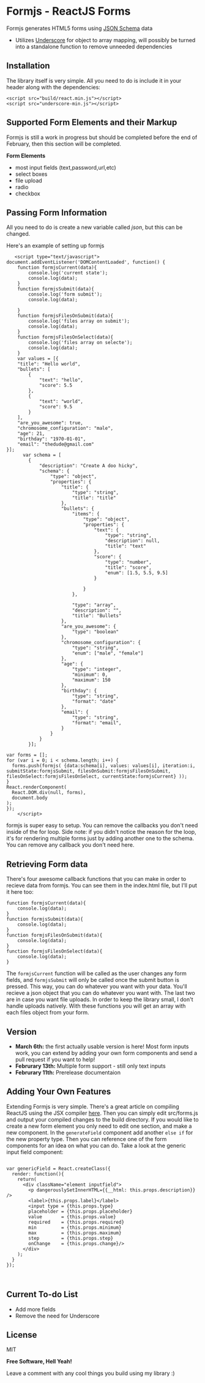 Formjs - ReactJS Forms
=========

Formjs generates HTML5 forms using [JSON Schema] data

  - Utilizes [Underscore] for object to array mapping, will possibly be turned into a standalone function to remove unneeded dependencies

Installation
--------------
The library itself is very simple. All you need to do is include it in your header along with the dependencies:
```
<script src="build/react.min.js"></script>
<script src="underscore-min.js"></script>
```

Supported Form Elements and their Markup
--
Formjs is still a work in progress but should be completed before the end of February, then this section will be completed.

**Form Elements**

- most input fields (text,password,url,etc)
- select boxes
- file upload
- radio
- checkbox

Passing Form Information
--

All you need to do is create a new variable called *json*, but this can be changed.

Here's an example of setting up formjs
```
   <script type="text/javascript">
document.addEventListener('DOMContentLoaded', function() {
    function formjsCurrent(data){
        console.log('current state');
        console.log(data);
    }
    function formjsSubmit(data){
        console.log('form submit');
        console.log(data);

    }
    function formjsFilesOnSubmit(data){
        console.log('files array on submit');
        console.log(data);
    }
    function formjsFilesOnSelect(data){
        console.log('files array on selecte');
        console.log(data);
    }
    var values = [{
    "title": "Hello world",
    "bullets": [
        {
            "text": "hello",
            "score": 5.5
        },
        {
            "text": "world",
            "score": 9.5
        }
    ],
    "are_you_awesome": true,
    "chromosome_configuration": "male",
    "age": 21,
    "birthday": "1970-01-01",
    "email": "thedude@gmail.com"
}];
      var schema = [
        {
            "description": "Create A doo hicky", 
            "schema": {
                "type": "object", 
                "properties": {
                    "title": {
                        "type": "string",  
                        "title": "title"
                    }, 
                    "bullets": {
                        "items": {
                            "type": "object", 
                            "properties": {
                                "text": {
                                    "type": "string", 
                                    "description": null, 
                                    "title": "text"
                                },
                                "score": {
                                    "type": "number",
                                    "title": "score",
                                    "enum": [1.5, 5.5, 9.5]
                                }

                            }
                        }, 
                        
                        "type": "array", 
                        "description": "", 
                        "title": "Bullets"
                    }, 
                    "are_you_awesome": {
                        "type": "boolean"
                    },
                    "chromosome_configuration": {
                        "type": "string",
                        "enum": ["male", "female"]
                    },
                    "age": {
                        "type": "integer",
                        "minimum": 0,
                        "maximum": 150
                    },
                    "birthday": {
                        "type": "string",
                        "format": "date"
                    },
                    "email": {
                        "type": "string",
                        "format": "email",
                    }
                }
            }
        }];

var forms = [];
for (var i = 0; i < schema.length; i++) {
  forms.push(formjs( {data:schema[i], values: values[i], iteration:i, submitState:formjsSubmit, filesOnSubmit:formjsFilesOnSubmit, filesOnSelect:formjsFilesOnSelect, currentState:formjsCurrent} ));
}
React.renderComponent(
  React.DOM.div(null, forms),
  document.body
);
});
    </script>

```
formjs is super easy to setup. You can remove the callbacks you don't need inside of the for loop. Side note: if you didn't notice the reason for the loop, it's for rendering multiple forms just by adding another one to the schema. You can remove any callback you don't need here.

Retrieving Form data
--
There's four awesome callback functions that you can make in order to recieve data from formjs. You can see them in the index.html file, but I'll put it here too:

```
function formjsCurrent(data){
    console.log(data);
}
function formjsSubmit(data){
    console.log(data);
}
function formjsFilesOnSubmit(data){
    console.log(data);
}
function formjsFilesOnSelect(data){
    console.log(data);
}

```
The `formjsCurrent` function will be called as the user changes any form fields, and `formjsSubmit` will only be called once the submit button is pressed. This way, you can do whatever you want with your data. You'll recieve a json object that you can do whatever you want with. The last two are in case you want file uploads. In order to keep the library small, I don't handle uploads natively. With these functions you will get an array with each files object from your form.

Version
----
- **March 6th:** the first actually usable version is here! Most form inputs work, you can extend by adding your own form components and send a pull request if you want to help!
- **Februrary 13th:** Multiple form support - still only text inputs
- **Februrary 11th:** Prerelease documentaion


Adding Your Own Features
--------------

Extending Formjs is very simple. There's a great article on compiling ReactJS using the JSX compiler [here](http://facebook.github.io/react/docs/getting-started.html#offline-transform). Then you can simply edit src/forms.js and output your compiled changes to the build directory. If you would like to create a new form element you only need to edit one section, and make a new component. In the `generateField` component add another `else if` for the new property type. Then you can reference one of the form components for an idea on what you can do. Take a look at the generic input field component:

```

var genericField = React.createClass({
  render: function(){
    return(
      <div className="element inputfield">
        <p dangerouslySetInnerHTML={{__html: this.props.description}} />
        <label>{this.props.label}</label>
        <input type = {this.props.type}
        placeholder = {this.props.placeholder}
        value       = {this.props.value}
        required    = {this.props.required}
        min         = {this.props.minimum}
        max         = {this.props.maximum}
        step        = {this.props.step}
        onChange    = {this.props.change}/>
      </div>
    );
  }
});



```

Current To-do List
---
   - Add more fields
   - Remove the need for Underscore


License
----

MIT

**Free Software, Hell Yeah!**

Leave a comment with any cool things you build using my library :)

[underscore]:http://underscorejs.org/
[JSON Schema]:http://json-schema.org/